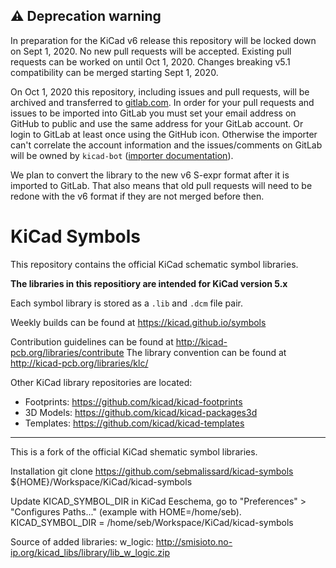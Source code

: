 ## :warning: Deprecation warning
In preparation for the KiCad v6 release this repository will be locked down on Sept 1, 2020. No new pull requests will be accepted. Existing pull requests can be worked on until Oct 1, 2020. Changes breaking v5.1 compatibility can be merged starting Sept 1, 2020.

On Oct 1, 2020 this repository, including issues and pull requests, will be archived and transferred to [gitlab.com](https://gitlab.com/kicad/libraries/kicad-symbols/). In order for your pull requests and issues to be imported into GitLab you must set your email address on GitHub to public and use the same address for your GitLab account. Or login to GitLab at least once using the GitHub icon. Otherwise the importer can't correlate the account information and the issues/comments on GitLab will be owned by `kicad-bot` ([importer documentation](https://docs.gitlab.com/ee/user/project/import/github.html#how-it-works)).

We plan to convert the library to the new v6 S-expr format after it is imported to GitLab. That also means that old pull requests will need to be redone with the v6 format if they are not merged before then.

# KiCad Symbols

This repository contains the official KiCad schematic symbol libraries.

**The libraries in this repositiory are intended for KiCad version 5.x**

Each symbol library is stored as a `.lib` and `.dcm` file pair.

Weekly builds can be found at https://kicad.github.io/symbols

Contribution guidelines can be found at http://kicad-pcb.org/libraries/contribute
The library convention can be found at http://kicad-pcb.org/libraries/klc/

Other KiCad library repositories are located:

* Footprints: https://github.com/kicad/kicad-footprints
* 3D Models: https://github.com/kicad/kicad-packages3d
* Templates: https://github.com/kicad/kicad-templates

----------------------------------------------------------------------------------------------------

This is a fork of the official KiCad shematic symbol libraries.

Installation
 git clone https://github.com/sebmalissard/kicad-symbols ${HOME}/Workspace/KiCad/kicad-symbols

Update KICAD_SYMBOL_DIR in KiCad Eeschema, go to "Preferences" > "Configures Paths..." (example with HOME=/home/seb).
 KICAD_SYMBOL_DIR = /home/seb/Workspace/KiCad/kicad-symbols

Source of added libraries:
w_logic: http://smisioto.no-ip.org/kicad_libs/library/lib_w_logic.zip
